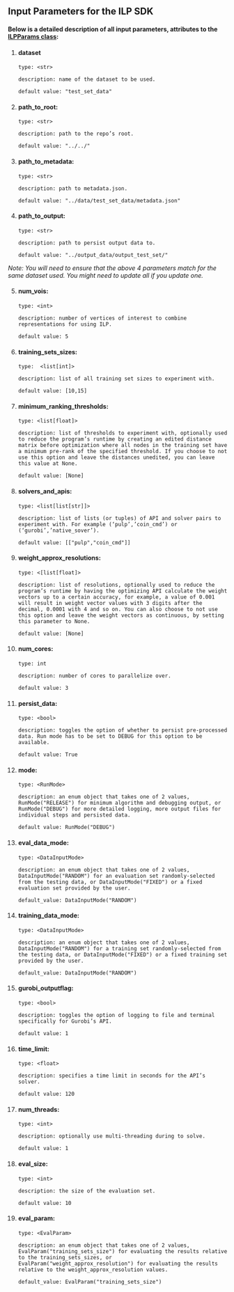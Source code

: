 ## Input Parameters for the ILP SDK

#### Below is a detailed description of all input parameters, attributes to the [ILPParams class](./../python/ilp_common_classes.py):
1.	#### dataset
    >
        type: <str>
    
        description: name of the dataset to be used.

        default value: "test_set_data"

2.	#### path_to_root:
    >
        type: <str>

        description: path to the repo’s root. 

        default value: "../../"
    
3.	#### path_to_metadata:
    >
        type: <str>
    
        description: path to metadata.json.

        default value: "../data/test_set_data/metadata.json"

4.	#### path_to_output:
    >
        type: <str>
    
        description: path to persist output data to.

        default value: "../output_data/output_test_set/"

*Note: You will need to ensure that the above 4 parameters match for the same dataset used. You might need to update all if you update one.*

5.	#### num_vois:
    >
        type: <int> 
    
        description: number of vertices of interest to combine representations for using ILP.

        default value: 5

6.	#### training_sets_sizes:
    >
        type:  <list[int]>
    
        description: list of all training set sizes to experiment with.

        default value: [10,15]

7.	#### minimum_ranking_thresholds:
    >
        type: <list[float]>
    
        description: list of thresholds to experiment with, optionally used to reduce the program’s runtime by creating an edited distance matrix before optimization where all nodes in the training set have a minimum pre-rank of the specified threshold. If you choose to not use this option and leave the distances unedited, you can leave this value at None. 

        default value: [None]

8.	#### solvers_and_apis:
    >
        type: <list[list[str]]>
    
        description: list of lists (or tuples) of API and solver pairs to experiment with. For example (‘pulp’,’coin_cmd’) or (‘gurobi’,’native_sover’).

        default value: [["pulp","coin_cmd"]]

9.	#### weight_approx_resolutions:
    >
        type: <[list[float]>
    
        description: list of resolutions, optionally used to reduce the program’s runtime by having the optimizing API calculate the weight vectors up to a certain accuracy, for example, a value of 0.001 will result in weight vector values with 3 digits after the decimal, 0.0001 with 4 and so on. You can also choose to not use this option and leave the weight vectors as continuous, by setting this parameter to None. 

        default value: [None]

10.	#### num_cores:
    >
        type: int
    
        description: number of cores to parallelize over.

        default value: 3

11.	#### persist_data:
    >
        type: <bool>
    
        description: toggles the option of whether to persist pre-processed data. Run mode has to be set to DEBUG for this option to be available.

        default value: True

12.	#### mode:
    >
        type: <RunMode>
    
        description: an enum object that takes one of 2 values, RunMode("RELEASE") for minimum algorithm and debugging output, or RunMode("DEBUG") for more detailed logging, more output files for individual steps and persisted data.

        default value: RunMode("DEBUG")

1.  #### eval_data_mode: 
    >
        type: <DataInputMode>
        
        description: an enum object that takes one of 2 values, DataInputMode("RANDOM") for an evaluation set randomly-selected from the testing data, or DataInputMode("FIXED") or a fixed evaluation set provided by the user.

        default_value: DataInputMode("RANDOM")

2.  #### training_data_mode: 
    >
        type: <DataInputMode>
        
        description: an enum object that takes one of 2 values, DataInputMode("RANDOM") for a training set randomly-selected from the testing data, or DataInputMode("FIXED") or a fixed training set provided by the user.

        default_value: DataInputMode("RANDOM")   

15.	#### gurobi_outputflag:
    >
        type: <bool>
    
        description: toggles the option of logging to file and terminal specifically for Gurobi’s API.

        default value: 1

16.	#### time_limit:
    >
        type: <float>
    
        description: specifies a time limit in seconds for the API’s solver.

        default value: 120

17.	#### num_threads:
    >
        type: <int>
    
        description: optionally use multi-threading during to solve.

        default value: 1

18.	#### eval_size:
    >
        type: <int>
    
        description: the size of the evaluation set.

        default value: 10

1.  #### eval_param:
    >
        type: <EvalParam>
        
        description: an enum object that takes one of 2 values, EvalParam("training_sets_size") for evaluating the results relative to the training_sets_sizes, or EvalParam("weight_approx_resolution") for evaluating the results relative to the weight_approx_resolution values.

        default_value: EvalParam("training_sets_size")
